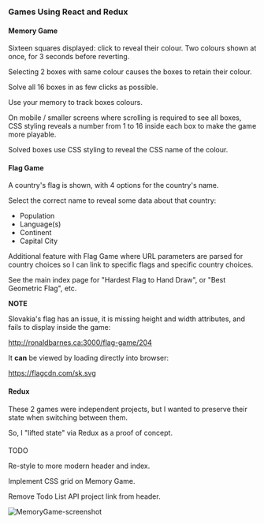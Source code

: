 ### Games Using React and Redux

#### Memory Game

Sixteen squares displayed: click to reveal their colour. Two colours shown
at once, for 3 seconds before reverting.

Selecting 2 boxes with same colour causes the boxes to retain their colour.

Solve all 16 boxes in as few clicks as possible.

Use your memory to track boxes colours.


On mobile / smaller screens where scrolling is required to see all boxes,
CSS styling reveals a number from 1 to 16 inside each box to make the game more
playable.

Solved boxes use CSS styling to reveal the CSS name of the colour.



#### Flag Game

A country's flag is shown, with 4 options for the country's name.

Select the correct name to reveal some data about that country:
* Population
* Language(s)
* Continent
* Capital City


Additional feature with Flag Game where URL parameters are parsed for
country choices so I can link to specific flags and specific country choices.

See the main index page for "Hardest Flag to Hand Draw",
or "Best Geometric Flag", etc.

**NOTE**

Slovakia's flag has an issue, it is missing height and width attributes,
and fails to display inside the game:

http://ronaldbarnes.ca:3000/flag-game/204

It **can** be viewed by loading directly into browser:

https://flagcdn.com/sk.svg



#### Redux

These 2 games were independent projects, but I wanted to preserve their state
when switching between them.

So, I "lifted state" via Redux as a proof of concept.


####

TODO

Re-style to more modern header and index.

Implement CSS grid on Memory Game.

Remove Todo List API project link from header.


![MemoryGame-screenshot](https://user-images.githubusercontent.com/36019446/169620995-77c709ea-6179-4b0d-8573-58d8cf876673.png)
